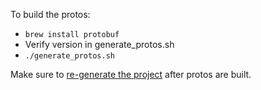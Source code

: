 To build the protos:
- `brew install protobuf`
- Verify version in generate_protos.sh
- `./generate_protos.sh`

Make sure to [re-generate the project](https://github.com/firebase/firebase-ios-sdk/blob/main/FirebasePerformance#to-develop-on-firebase-performance) after protos are built.
